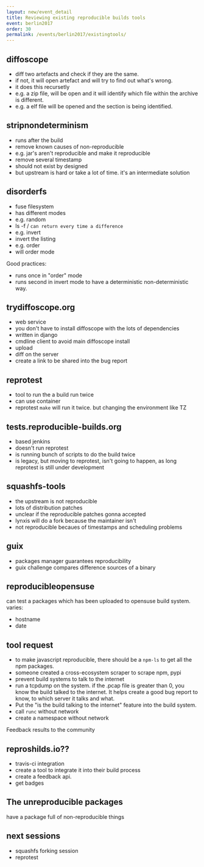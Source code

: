 ```yaml
---
layout: new/event_detail
title: Reviewing existing reproducible builds tools
event: berlin2017
order: 30
permalink: /events/berlin2017/existingtools/
---
```


diffoscope
----------

- diff two artefacts and check if they are the same.
- if not, it will open artefact and will try to find out what's wrong.
- it does this recursetly
- e.g. a zip file, will be open and it will identify which file within the archive is different.
- e.g. a elf file will be opened and the section is being identified.

stripnondeterminism
-------------------

- runs after the build
- remove known causes of non-reproducible
- e.g. jar's aren't reproducible and make it reproducible
- remove several timestamp
- should not exist by designed
- but upstream is hard or take a lot of time. it's an intermediate solution

disorderfs
----------

- fuse filesystem
- has different modes
- e.g. random
- ls -f / `can return every time a difference`
- e.g. invert
- invert the listing
- e.g. order
- will order mode

Good practices:
- runs once in "order" mode
- runs second in invert mode to have a deterministic non-deterministic way.

trydiffoscope.org
-----------------

- web service
- you don't have to install diffoscope with the lots of dependencies
- written in django
- cmdline client to avoid main diffoscope install
- upload
- diff on the server
- create a link to be shared into the bug report

reprotest
---------
- tool to run the a build run twice
- can use container
- reprotest `make` will run it twice. but changing the environment like TZ

tests.reproducible-builds.org
-----------------------------
- based jenkins
- doesn't run reprotest
- is running bunch of scripts to do the build twice
- is legacy, but moving to reprotest, isn't going to happen, as long reprotest is still under development

squashfs-tools
--------------
- the upstream is not reproducible
- lots of distribution patches
- unclear if the reproducible patches gonna accepted
- lynxis will do a fork because the maintainer isn't 
- not reproducible becaues of timestamps and scheduling problems

guix
-----
- packages manager guarantees reproducibility
- guix challenge compares difference sources of a binary

reproducibleopensuse
--------------------
can test a packages which has been uploaded to opensuse build system.
varies:
- hostname
- date

tool request
------------
- to make javascript reproducible, there should be a `npm-ls` to get all the npm packages.
- someone created a cross-ecosystem scraper to scrape npm, pypi
- prevent build systems to talk to the internet
- run a tcpdump on the system. if the .pcap file is greater than 0, you know the build talked to the internet. It helps create a good bug report to know, to which server it talks and what.
- Put the "is the build talking to the internet" feature into the build system.
- call `runc` without network
- create a namespace without network

Feedback results to the community

reproshilds.io??
--------------
- travis-ci integration
- create a tool to integrate it into their build process
- create a feedback api.
- get badges

The unreproducible packages
--------------------------
have a package full of non-reproducible things

next sessions
------------
- squashfs forking session
- reprotest

